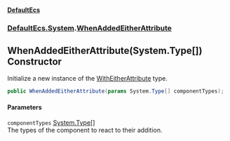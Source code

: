 #### [DefaultEcs](./index.md 'index')
### [DefaultEcs.System](./DefaultEcs-System.md 'DefaultEcs.System').[WhenAddedEitherAttribute](./DefaultEcs-System-WhenAddedEitherAttribute.md 'DefaultEcs.System.WhenAddedEitherAttribute')
## WhenAddedEitherAttribute(System.Type[]) Constructor
Initialize a new instance of the [WithEitherAttribute](./DefaultEcs-System-WithEitherAttribute.md 'DefaultEcs.System.WithEitherAttribute') type.  
```csharp
public WhenAddedEitherAttribute(params System.Type[] componentTypes);
```
#### Parameters
<a name='DefaultEcs-System-WhenAddedEitherAttribute-WhenAddedEitherAttribute(System-Type--)-componentTypes'></a>
`componentTypes` [System.Type](https://docs.microsoft.com/en-us/dotnet/api/System.Type 'System.Type')[[]](https://docs.microsoft.com/en-us/dotnet/api/System.Array 'System.Array')  
The types of the component to react to their addition.  
  

